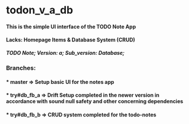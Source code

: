 # todon_v_a_db

#### This is the simple UI interface of the TODO Note App
#### Lacks: Homepage Items & Database System (CRUD)

***TODO Note; Version: a; Sub_version: Database;***

### Branches:

#### * master => Setup basic UI for the notes app

#### * try#db_fb_a => Drift Setup completed in the newer version in accordance with sound null safety and other concerning dependencies

#### * try#db_fb_b => CRUD system completed for the todo-notes
